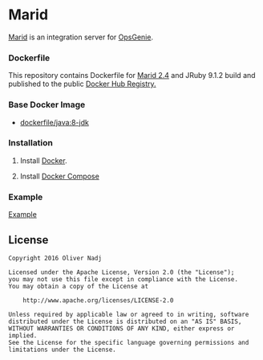 # Marid
[Marid](https://www.opsgenie.com/docs/dashboard/marid) is an integration server for [OpsGenie](https://www.opsgenie.com/).

### Dockerfile

This repository contains Dockerfile for [Marid 2.4](https://www.opsgenie.com/docs/marid/marid-integration-server-for-opsgenie) and JRuby 9.1.2 build and published to the public [Docker Hub Registry.](https://hub.docker.com/r/olivernadj/marid/)

### Base Docker Image

* [dockerfile/java:8-jdk](http://dockerfile.github.io/#/java)

### Installation

1. Install [Docker](https://www.docker.com/).

2. Install [Docker Compose](https://docs.docker.com/compose/install/) 

### Example

[Example](example/README.md)


## License

    Copyright 2016 Oliver Nadj

    Licensed under the Apache License, Version 2.0 (the "License");
    you may not use this file except in compliance with the License.
    You may obtain a copy of the License at

        http://www.apache.org/licenses/LICENSE-2.0

    Unless required by applicable law or agreed to in writing, software
    distributed under the License is distributed on an "AS IS" BASIS,
    WITHOUT WARRANTIES OR CONDITIONS OF ANY KIND, either express or implied.
    See the License for the specific language governing permissions and
    limitations under the License.